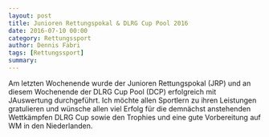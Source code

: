 ```yaml
---
layout: post
title: Junioren Rettungspokal & DLRG Cup Pool 2016
date: 2016-07-10 00:00
category: Rettungssport
author: Dennis Fabri
tags: [Rettungssport]
summary: 
---
```


Am letzten Wochenende wurde der Junioren Rettungspokal (JRP) und an diesem Wochenende der DLRG Cup Pool (DCP) erfolgreich
mit JAuswertung durchgeführt. Ich möchte allen Sportlern zu ihren Leistungen gratulieren und wünsche allen viel Erfolg
für die demnächst anstehenden Wettkämpfen DLRG Cup sowie den Trophies und eine gute Vorbereitung auf WM in den Niederlanden.

